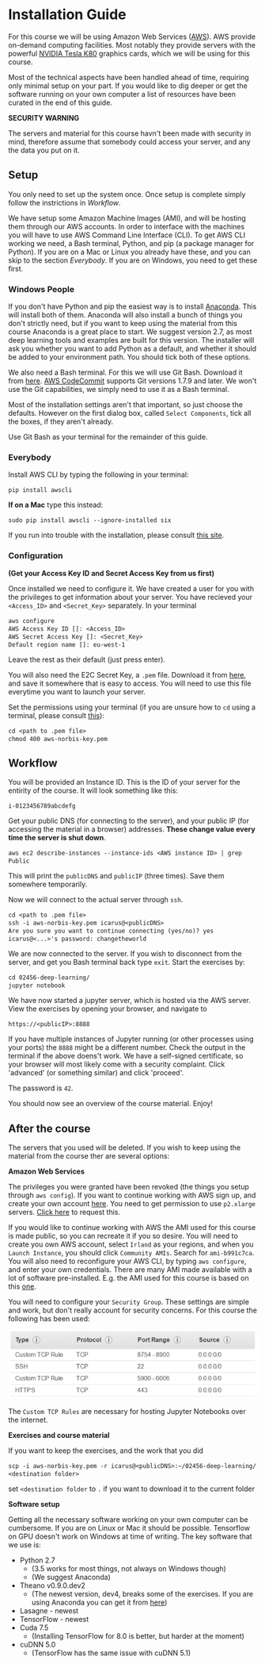 # Installation Guide

For this course we will be using Amazon Web Services ([AWS](https://aws.amazon.com/products/)). AWS provide on-demand computing facilities. Most notably they provide servers with the powerful [NVIDIA Tesla K80](http://www.nvidia.com/object/tesla-k80.html) graphics cards, which we will be using for this course.

Most of the technical aspects have been handled ahead of time, requiring only minimal setup on your part. If you would like to dig deeper or get the software running on your own computer a list of resources have been curated in the end of this guide.

**SECURITY WARNING**

The servers and material for this course havn't been made with security in mind, therefore assume that somebody could access your server, and any the data you put on it.

## Setup

You only need to set up the system once. Once setup is complete simply follow the instrictions in *Workflow*.

We have setup some Amazon Machine Images (AMI), and will be hosting them through our AWS accounts. In order to interface with the machines you will have to use AWS Command Line Interface (CLI). To get AWS CLI working we need, a Bash terminal, Python, and pip (a package manager for Python). If you are on a Mac or Linux you already have these, and you can skip to the section _Everybody_. If you are on Windows, you need to get these first.

### Windows People
If you don't have Python and pip the easiest way is to install [Anaconda](https://www.continuum.io/downloads). This will install both of them. Anaconda will also install a bunch of things you don't strictly need, but if you want to keep using the material from this course Anaconda is a great place to start. We suggest version 2.7, as most deep learning tools and examples are built for this version. The installer will ask you whether you want to add Python as a default, and whether it should be added to your environment path. You should tick both of these options.

We also need a Bash terminal. For this we will use Git Bash. Download it from [here](https://git-scm.com/downloads). [AWS CodeCommit](http://docs.aws.amazon.com/codecommit/latest/userguide/setting-up-https-windows.html#setting-up-https-windows-install-git) supports Git versions 1.7.9 and later. We won't use the Git capabilities, we simply need to use it as a Bash terminal.

Most of the installation settings aren't that important, so just choose the defaults. However on the first dialog box, called `Select Components`, tick all the boxes, if they aren't already.

Use Git Bash as your terminal for the remainder of this guide.

### Everybody
Install AWS CLI by typing the following in your terminal:

    pip install awscli

**If on a Mac** type this instead:

    sudo pip install awscli --ignore-installed six

If you run into trouble with the installation, please consult [this site](http://docs.aws.amazon.com/cli/latest/userguide/installing.html#install-with-pip).

### Configuration 
**(Get your Access Key ID and Secret Access Key from us first)**

Once installed we need to configure it. We have created a user for you with the privileges to get information about your server. You have recieved your `<Access_ID>` and `<Secret_Key>` separately. In your terminal

    aws configure
    AWS Access Key ID []: <Access_ID>
    AWS Secret Access Key []: <Secret_Key>
    Default region name []: eu-west-1

Leave the rest as their default (just press enter).

You will also need the E2C Secret Key, a `.pem` file. Download it from [here](https://drive.google.com/open?id=0BxQkKe29iv9SUDcyZ0hsTWZmSTg), and save it somewhere that is easy to access. You will need to use this file everytime you want to launch your server.

Set the permissions using your terminal (if you are unsure how to `cd` using a terminal, please consult [this](http://askubuntu.com/questions/520778/how-can-i-change-directories-in-the-terminal)):

    cd <path to .pem file>
    chmod 400 aws-norbis-key.pem

## Workflow
You will be provided an Instance ID. This is the ID of your server for the entirity of the course. It will look something like this:

    i-0123456789abcdefg

Get your public DNS (for connecting to the server), and your public IP (for accessing the material in a browser) addresses. **These change value every time the server is shut down**.

    aws ec2 describe-instances --instance-ids <AWS instance ID> | grep Public

This will print the `publicDNS` and `publicIP` (three times). Save them somewhere temporarily.

Now we will connect to the actual server through `ssh`.

    cd <path to .pem file>
    ssh -i aws-norbis-key.pem icarus@<publicDNS>
    Are you sure you want to continue connecting (yes/no)? yes
    icarus@<...>'s password: changetheworld
    
We are now connected to the server. If you wish to disconnect from the server, and get you Bash terminal back type `exit`. Start the exercises by:

    cd 02456-deep-learning/
    jupyter notebook

We have now started a jupyter server, which is hosted via the AWS server. View the exercises by opening your browser, and navigate to

    https://<publicIP>:8888

If you have multiple instances of Jupyter running (or other processes using your ports) the `8888` might be a different number. Check the output in the terminal if the above doens't work.
We have a self-signed certificate, so your browser will most likely come with a security complaint. Click 'advanced' (or something similar) and click 'proceed'.

The password is `42`.

You should now see an overview of the course material. Enjoy!

## After the course

The servers that you used will be deleted. 
If you wish to keep using the material from the course ther are several options:

**Amazon Web Services**

The privileges you were granted have been revoked (the things you setup through `aws config`). 
If you want to continue working with AWS sign up, and create your own account [here](https://aws.amazon.com/). You need to get permission to use `p2.xlarge` servers. [Click here](http://aws.amazon.com/contact-us/ec2-request) to request this.


If you would like to continue working with AWS the AMI used for this course is made public, so you can recreate it if you so desire. You will need to create you own AWS account, select `Irland` as your regions, and when you `Launch Instance`, you should click `Community AMIs`. Search for `ami-b991c7ca`. You will also need to reconfigure your AWS CLI, by typing `aws configure`, and enter your own credentials. There are many AMI made available with a lot of software pre-installed. E.g. the AMI used for this course is based on this [one](https://github.com/Miej/GoDeeper).

You will need to configure your `Security Group`. These settings are simple and work, but don't really account for security concerns. For this course the following has been used:

![](security_group.png)

The `Custom TCP Rules` are necessary for hosting Jupyter Notebooks over the internet.

**Exercises and course material**

If you want to keep the exercises, and the work that you did 

    scp -i aws-norbis-key.pem -r icarus@<publicDNS>:~/02456-deep-learning/ <destination folder>

set `<destination folder` to `.` if you want to download it to the current folder

**Software setup**

Getting all the necessary software working on your own computer can be cumbersome. If you are on Linux or Mac it should be possible. Tensorflow on GPU doesn't work on Windows at time of writing. The key software that we use is:

 * Python 2.7 
   * (3.5 works for most things, not always on Windows though)
   * (We suggest Anaconda)
 * Theano v0.9.0.dev2
   * (The newest version, dev4, breaks some of the exercises. If you are using Anaconda you can get it from [here](https://anaconda.org/jaikumarm/theano))
 * Lasagne - newest
 * TensorFlow - newest
 * Cuda 7.5
   * (Installing TensorFlow for 8.0 is better, but harder at the moment)
 * cuDNN 5.0
   * (TensorFlow has the same issue with cuDNN 5.1)
